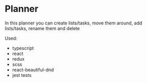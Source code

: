 # Planner

In this planner you can create lists/tasks, move them around, add lists/tasks, rename them and delete

Used: 
- typescript
- react
- redux
- scss
- react-beautiful-dnd
- jest tests